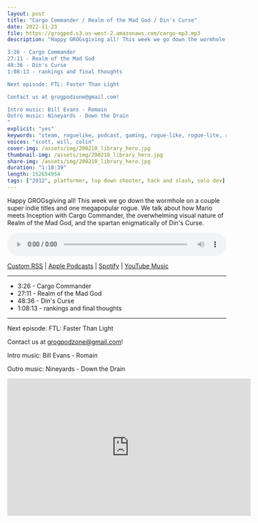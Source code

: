 ```yaml
---
layout: post
title: "Cargo Commander / Realm of the Mad God / Din's Curse"
date: 2022-11-23
file: https://grogpod.s3.us-west-2.amazonaws.com/cargo-mp3.mp3
description: "Happy GROGsgiving all! This week we go down the wormhole on a couple super indie titles and one megapopular rogue. We talk about how Mario meets Inception with Cargo Commander, the overwhelming visual nature of Realm of the Mad God, and the spartan enigmatically of Din's Curse.

3:26 - Cargo Commander
27:11 - Realm of the Mad God
48:36 - Din's Curse
1:08:13 - rankings and final thoughts

Next episode: FTL: Faster Than Light

Contact us at grogpodzone@gmail.com!

Intro music: Bill Evans - Romain
Outro music: Nineyards - Down the Drain
"
explicit: "yes" 
keywords: "steam, roguelike, podcast, gaming, rogue-like, rogue-lite, roguelite"
voices: "scott, will, colin"
cover-img: /assets/img/200210_library_hero.jpg
thumbnail-img: /assets/img/200210_library_hero.jpg
share-img: /assets/img/200210_library_hero.jpg
duration: "1:18:39"
length: 152654954
tags: ["2012", platformer, top down shooter, hack and slash, solo dev]
---
```



Happy GROGsgiving all! This week we go down the wormhole on a couple super indie titles and one megapopular rogue. We talk about how Mario meets Inception with Cargo Commander, the overwhelming visual nature of Realm of the Mad God, and the spartan enigmatically of Din's Curse.

<div class="container">
  <audio controls style="width: 100%;">
    <source src="https://grogpod.s3.us-west-2.amazonaws.com/cargo-mp3.mp3" type="audio/mpeg">
  </audio>
</div>

[Custom RSS](https://grogpod.zone/feed.xml) | [Apple Podcasts](https://podcasts.apple.com/us/podcast/cargo-commander-realm-of-the-mad-god-dins-curse/id1650474911?i=1000587312205) | [Spotify](https://open.spotify.com/episode/6DXkqUQnltg8QNWRTFmlBq) | [YouTube Music](https://www.youtube.com/playlist?list=PL-ShOmyMvd4jYFChE6tgj0JYG8RKK4xe0)

---

* 3:26 - Cargo Commander
* 27:11 - Realm of the Mad God
* 48:36 - Din's Curse
* 1:08:13 - rankings and final thoughts

---

Next episode: FTL: Faster Than Light

Contact us at grogpodzone@gmail.com!

Intro music: Bill Evans - Romain

Outro music: Nineyards - Down the Drain

<div class="embed-responsive embed-responsive-16by9">
<iframe width="560" height="315" src="https://www.youtube.com/embed/20jpLKWj4xc" title="YouTube video player" frameborder="0" allow="accelerometer; autoplay; clipboard-write; encrypted-media; gyroscope; picture-in-picture" allowfullscreen></iframe>
</div>




